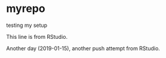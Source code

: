 # myrepo
testing my setup

This line is from RStudio.

Another day (2019-01-15), another push attempt from RStudio.
